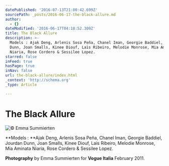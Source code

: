 ```yaml
---
datePublished: '2016-07-13T21:00:42.699Z'
sourcePath: _posts/2016-06-17-the-black-allure.md
author:
  - {}
dateModified: '2016-06-17T04:18:52.309Z'
title: The Black Allure
description: >-
  Models : Ajak Deng, Arlenis Sosa Peña, Chanel Iman, Georgie Baddiel, Jourdan
  Dunn, Joan Smalls, Kinee Diouf, Lais Ribeiro, Melodie Monrose, Mia Aminata
  Niaria, Rose Cordero & Sessilee Lopez.
starred: false
inFeed: true
hasPage: true
inNav: false
url: the-black-allure/index.html
_context: 'http://schema.org'
_type: Article

---
```

# The Black Allure
![© Emma Summierten](https://the-grid-user-content.s3-us-west-2.amazonaws.com/3edbc7f5-70fa-4a4f-bad3-490c2527099d.jpg)

**Models : **Ajak Deng, Arlenis Sosa Peña, Chanel Iman, Georgie Baddiel, Jourdan Dunn, Joan Smalls, Kinee Diouf, Lais Ribeiro, Melodie Monrose, Mia Aminata Niaria, Rose Cordero & Sessilee Lopez.

**Photography** by Emma Summierten for **Vogue Italia** February 2011\.